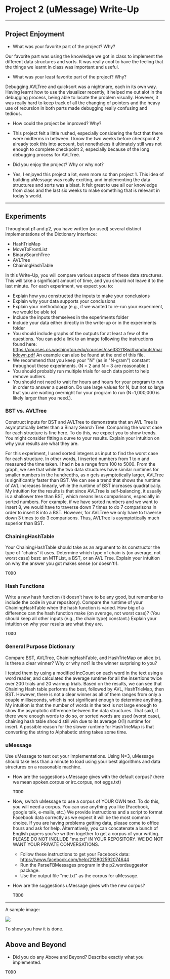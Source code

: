 # Project 2 (uMessage) Write-Up #
--------

## Project Enjoyment ##
- What was your favorite part of the project? Why?
  
Our favorite part was using the knowledge we got in class to implement the different data
structures and sorts. It was really cool to have the feeling that the things we learnt in class
was important and useful.

- What was your least favorite part of the project? Why?
  
Debugging AVLTree and quicksort was a nightmare, each in its own way. Having learnt how to use
the visualizer recently, it helped me out alot in the debugging process, being able to locate 
the problem visually. However, it was really hard to keep track of all the changing of pointers
and the heavy use of recursion in both parts made debugging really confusing and tedious.

- How could the project be improved? Why?
- 
  This project felt a little rushed, especially considering the fact that there were midterms in
between. I know the two weeks before checkpoint 2 already took this into account, but nonetheless
it ultimately still was not enough to complete checkpoint 2, especially because of the long debugging
process for AVLTree.

- Did you enjoy the project?  Why or why not?
- 
  Yes, I enjoyed this project a lot, even more so than project 1. This idea of building uMessage was really exciting,
and implementing the data structures and sorts was a blast. It felt great to use all our knowledge from class and the last
six weeks to make something that is relevant in today's world.
    
-----

## Experiments ##
Throughout p1 and p2, you have written (or used) several distinct implementations of the Dictionary interface:
 - HashTrieMap 
 - MoveToFrontList
 - BinarySearchTree
 - AVLTree
 - ChainingHashTable
 
 In this Write-Up, you will compare various aspects of these data structures.  This will take a significant amount of
 time, and you should not leave it to the last minute.  For each experiment, we expect you to:
 - Explain how you constructed the inputs to make your conclusions
 - Explain why your data supports your conclusions
 - Explain your methodology (e.g., if we wanted to re-run your experiment, we would be able to)
 - Include the inputs themselves in the experiments folder
 - Include your data either directly in the write-up or in the experiments folder
 - You should include graphs of the outputs for at least a few of the questions.
   You can add a link to an image following the instructions found here:
https://courses.cs.washington.edu/courses/cse332/18wi/handouts/markdown.pdf
An example can also be found at the end of this file.
 - We recommend that you keep your "N" (as in "N-gram") constant throughout these experiments. (N = 2 and N = 3 are reasonable.) 
 - You should probably run multiple trials for each data point to help remove outliers.
 - You should not need to wait for hours and hours for your program to run in
 order to answer a question.  Do use large values for N, but not so large that 
 you are waiting overnight for your program to run (N=1,000,000 is likely larger 
 than you need.).


### BST vs. AVLTree ###
Construct inputs for BST and AVLTree to demonstrate that an AVL Tree is asymptotically better
than a Binary Search Tree. Comparing the worst case for each structure is fine here. 
To do this, we expect you to show trends.  You might consider fitting a curve to
your results. Explain your intuition on why your results are what they are.

For this experiment, I used sorted integers as input to find the worst case for each structure. In other words,
I inserted numbers from 1 to n and measured the time taken. I had n be a range from 100 to 5000. From the graph, we see that while
the two data structures have similar runtimes for smaller numbers in the hundredths, as n gets asymptotically larger,
AVLTree is significantly faster than BST. We can see a trend that shows the runtime of AVL increases linearly, while
the runtime of BST increases quadratically. My intuition for the results is that since AVLTree is self-balancing, it usually is a
shallower tree than BST, which means less comparisons, especially in sorted numbers. For example, if we have sorted numbers and we want
to insert 8, we would have to traverse down 7 times to do 7 comparisons in order to insert 8 into a BST. However, for AVLTree we only
have to traverse down 3 times to do 3 comparisons. Thus, AVLTree is asymptotically much superior than BST.

### ChainingHashTable ###
Your ChainingHashTable should take as an argument to its constructor the type of "chains" it uses.  Determine
which type of chain is (on average, not worst case) best: an MTFList, a BST, or an AVL Tree.  Explain your intuition on why
the answer you got makes sense (or doesn't!). 
<pre>TODO</pre>
 
### Hash Functions ###
Write a new hash function (it doesn't have to be any good, but remember to include the code in your repository).
Compare the runtime of your ChainingHashTable when the hash function is varied.  How big of a difference can the
hash function make (on average, not worst case)?  (You should keep all other inputs (e.g., the chain type) constant.)  Explain your intuition on
why your results are what they are.
<pre>TODO</pre>

### General Purpose Dictionary ###
Compare BST, AVLTree, ChainingHashTable, and HashTrieMap on alice.txt.  Is
there a clear winner?  Why or why not?  Is the winner surprising to you?

I tested them by using a modified incCount on each word in the text using a word reader, and calculated the average runtime for all the insertions twice
over 200 trials and 20 warmup trials. Based on the results, we can see that Chaining Hash table performs the best, followed by AVL, HashTrieMap, then BST.
However, there is not a clear winner as all of them ranges from only a couple milliseconds, which is not significant enough to determine anything.
My intuition is that the number of words in the text is not large enough to show the asymptotic difference between the data structures. That said, if 
there were enough words to do so, or sorted words are used (worst case), chaining hash table should still win due to its average  O(1) runtime for insert.
A possible reason for the slower runtime for HashTrieMap is that converting the string to Alphabetic string takes some time.


### uMessage ###
Use uMessage to test out your implementations.  Using N=3, uMessage should take less than a minute to load using
your best algorithms and data structures on a reasonable machine.

 -  How are the suggestions uMessage gives with the default corpus? (here we mean spoken.corpus or irc.corpus, not eggs.txt)
    <pre>TODO</pre>

 - Now, switch uMessage to use a corpus of YOUR OWN text. To do this, you will need a corpus. 
   You can use anything you like (Facebook, google talk, e-mails, etc.)  We provide
   instructions and a script to format Facebook data correctly as we expect it will be the most common
   choice.  If you are having problems getting data, please come to office hours and ask for help.
   Alternatively, you can concatenate a bunch of English papers you've written together to get a corpus
   of your writing.  PLEASE DO NOT INCLUDE "me.txt" IN YOUR REPOSITORY.  WE DO NOT WANT YOUR PRIVATE CONVERSATIONS.
     * Follow these instructions to get your Facebook data: https://www.facebook.com/help/212802592074644
     * Run the ParseFBMessages program in the p2.wordsuggestor package.
     * Use the output file "me.txt" as the corpus for uMessage.
 
 - How are the suggestions uMessage gives wth the new corpus?
   <pre>TODO</pre>

-----

A sample image:

![](husky.jpg)

To show you how it is done.

## Above and Beyond ##
-   Did you do any Above and Beyond?  Describe exactly what you implemented.
 <pre>TODO</pre>
